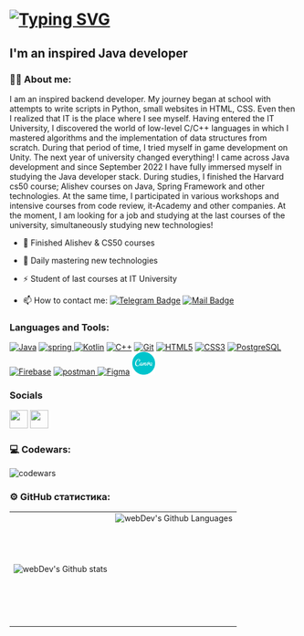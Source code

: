 [![Typing SVG](https://readme-typing-svg.herokuapp.com?font=Fira+Code&pause=1000&color=54F7B9&width=435&lines=Hello+World!+I'm+Vlad)](https://git.io/typing-svg)
============================================================================================================================

I'm an inspired Java developer
---------------------------
### :man_technologist: About me:
I am an inspired backend developer. My journey began at school with attempts to write scripts in Python, small websites in HTML, CSS. Even then I realized that IT is the place where I see myself. Having entered the IT University, I discovered the world of low-level C/C++ languages in which I mastered algorithms and the implementation of data structures from scratch. During that period of time, I tried myself in game development on Unity. The next year of university changed everything! I came across Java development and since September 2022 I have fully immersed myself in studying the Java developer stack. During studies, I finished the Harvard cs50 course; Alishev courses on Java, Spring Framework and other technologies. At the same time, I participated in various workshops and intensive courses from code review, it-Academy and other companies. At the moment, I am looking for a job and studying at the last courses of the university, simultaneously studying new technologies!

- :telescope: Finished Alishev & CS50 courses

- :seedling: Daily mastering new technologies

- :zap: Student of last courses at IT University 

- :mailbox: How to contact me: [![Telegram Badge](https://img.shields.io/badge/-VladKuchuk-blue?style=flat&logo=Telegram&logoColor=white)](https://t.me/Smilebbs)   [![Mail Badge](https://img.shields.io/badge/-Mail__Me-gray?style=flat&logo=Mail.ru&logoColor=white)](mailto:uladzislaukk@mail.ru)


<h3 align="left">Languages and Tools:</h3>

<p align="left">
<a href="https://www.oracle.com/java/" target="_blank" rel="noreferrer"><img src="https://raw.githubusercontent.com/danielcranney/readme-generator/main/public/icons/skills/java-colored.svg" width="36" height="36" alt="Java" /></a>
<a href="https://spring.io/" target="_blank" rel="noreferrer"> <img src="https://www.vectorlogo.zone/logos/springio/springio-icon.svg" alt="spring" width="40" height="40"/> </a>
<a href="https://kotlinlang.org/" target="_blank" rel="noreferrer"><img src="https://raw.githubusercontent.com/danielcranney/readme-generator/main/public/icons/skills/kotlin-colored.svg" width="36" height="36" alt="Kotlin" /></a>
<a href="https://docs.microsoft.com/en-us/cpp/?view=msvc-170" target="_blank" rel="noreferrer"><img src="https://raw.githubusercontent.com/danielcranney/readme-generator/main/public/icons/skills/cplusplus-colored.svg" width="36" height="36" alt="C++" /></a>
<a href="https://git-scm.com/" target="_blank" rel="noreferrer"><img src="https://raw.githubusercontent.com/danielcranney/readme-generator/main/public/icons/skills/git-colored.svg" width="36" height="36" alt="Git" /></a>
<a href="https://developer.mozilla.org/en-US/docs/Glossary/HTML5" target="_blank" rel="noreferrer"><img src="https://raw.githubusercontent.com/danielcranney/readme-generator/main/public/icons/skills/html5-colored.svg" width="36" height="36" alt="HTML5" /></a>
<a href="https://www.w3.org/TR/CSS/#css" target="_blank" rel="noreferrer"><img src="https://raw.githubusercontent.com/danielcranney/readme-generator/main/public/icons/skills/css3-colored.svg" width="36" height="36" alt="CSS3" /></a>
<a href="https://www.postgresql.org/" target="_blank" rel="noreferrer"><img src="https://raw.githubusercontent.com/danielcranney/readme-generator/main/public/icons/skills/postgresql-colored.svg" width="36" height="36" alt="PostgreSQL" /></a>
<a href="https://firebase.google.com/" target="_blank" rel="noreferrer"><img src="https://raw.githubusercontent.com/danielcranney/readme-generator/main/public/icons/skills/firebase-colored.svg" width="36" height="36" alt="Firebase" /></a>
<a href="https://postman.com" target="_blank" rel="noreferrer"> <img src="https://www.vectorlogo.zone/logos/getpostman/getpostman-icon.svg" alt="postman" width="40" height="40"/> </a> 
<a href="https://www.figma.com/" target="_blank" rel="noreferrer"><img src="https://raw.githubusercontent.com/danielcranney/readme-generator/main/public/icons/skills/figma-colored.svg" width="36" height="36" alt="Figma" /></a>
<img src="https://github.com/devicons/devicon/blob/master/icons/canva/canva-original.svg" title="canva" alt="canva" width="40" height="40"/>&nbsp;
</p>


### Socials

<p align="left"> 
<a href="https://discord.com/users/whonotehot" target="_blank" rel="noreferrer"><img src="https://raw.githubusercontent.com/danielcranney/readme-generator/main/public/icons/socials/discord.svg" width="32" height="32" /></a>  
<a href="https://www.linkedin.com/in/vlad-kuchuk/" target="_blank" rel="noreferrer"><img src="https://raw.githubusercontent.com/danielcranney/readme-generator/main/public/icons/socials/linkedin.svg" width="32" height="32" /></a>


### 💻 Codewars:

![codewars](https://www.codewars.com/users/SmileWhyNot/badges/large)


### ⚙️ GitHub статистика:

<table>
  <tr>
    <td>
      <img align="left" src="http://github-readme-streak-stats.herokuapp.com?user=SmileWhyNot&theme=dark&background=000000" alt="webDev's Github stats" />
    </td>
    <td>
      <img height="195px" align="right" alt="webDev's Github Languages" src="https://github-readme-stats-smilewhynot.vercel.app/api/top-langs/?username=SmileWhyNot&layout=compact&theme=vision-friendly-dark" />
    </td>
  </tr>
</table>
